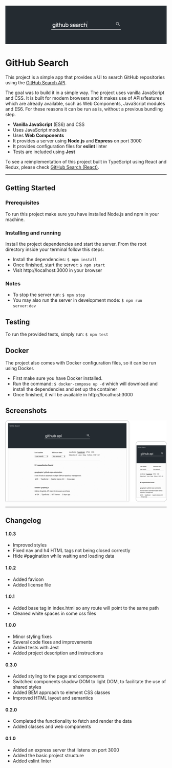 ![Banner Image](docs/banner.png)

# GitHub Search

This project is a simple app that provides a UI to search GitHub repositories using the [GitHub Search API](https://developer.github.com/v3/search/).

The goal was to build it in a simple way. The project uses vanilla JavaScript and CSS. It is built for modern browsers and it makes use of APIs/features which are already available, such as Web Components, JavaScript modules and ES6. For these reasons it can be run as is, without a previous bundling step.

- **Vanilla JavaScript** (ES6) and CSS
- Uses JavaScript modules
- Uses **Web Components**
- It provides a server using **Node.js** and **Express** on port 3000
- It provides configuration files for **eslint** linter
- Tests are included using **Jest**

To see a reimplementation of this project built in TypeScript using React and Redux, please check [GitHub Search (React)](https://github.com/garciaalvaro/github-search-react).

---

## Getting Started

### Prerequisites

To run this project make sure you have installed Node.js and npm in your machine.

### Installing and running

Install the project dependencies and start the server. From the root directory inside your terminal follow this steps:

- Install the dependencies: `$ npm install`
- Once finished, start the server: `$ npm start`
- Visit http://localhost:3000 in your browser

### Notes

- To stop the server run: `$ npm stop`
- You may also run the server in development mode: `$ npm run server:dev`

## Testing

To run the provided tests, simply run: `$ npm test`

## Docker

The project also comes with Docker configuration files, so it can be run using Docker.
 - First make sure you have Docker installed.
 - Run the command: `$ docker-compose up -d` which will download and install the dependencies and set up the container
 - Once finished, it will be available in http://localhost:3000

## Screenshots

![Screenshot Image](docs/screenshot.png)

---

## Changelog

#### 1.0.3

- Improved styles
- Fixed nav and h4 HTML tags not being closed correctly
- Hide #pagination while waiting and loading data

#### 1.0.2

- Added favicon
- Added license file

#### 1.0.1

- Added base tag in index.html so any route will point to the same path
- Cleaned white spaces in some css files

#### 1.0.0

- Minor styling fixes
- Several code fixes and improvements
- Added tests with Jest
- Added project description and instructions

#### 0.3.0

- Added styling to the page and components
- Switched components shadow DOM to light DOM, to facilitate the use of shared styles
- Added BEM approach to element CSS classes
- Improved HTML layout and semantics

#### 0.2.0

- Completed the functionality to fetch and render the data
- Added classes and web components

#### 0.1.0

- Added an express server that listens on port 3000
- Added the basic project structure
- Added eslint linter
